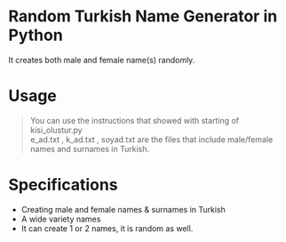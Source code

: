 # Random Turkish Name Generator in Python
It creates both male and female name(s) randomly.

# Usage
> You can use the instructions that showed with starting of kisi_olustur.py  <br/>
> e_ad.txt , k_ad.txt , soyad.txt are the files that include male/female names and surnames in Turkish. 

# Specifications
- Creating male and female names & surnames in Turkish
- A wide variety names
- It can create 1 or 2 names, it is random as well.
